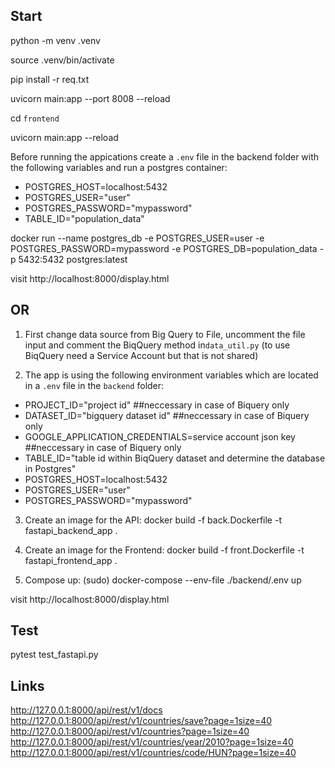 
## Start

python -m venv .venv

source .venv/bin/activate

pip install -r req.txt

uvicorn main:app --port 8008 --reload

cd `frontend`

uvicorn main:app --reload


Before running the appications create a `.env` file in the backend folder with the following variables and run a postgres container:

- POSTGRES_HOST=localhost:5432
- POSTGRES_USER="user"
- POSTGRES_PASSWORD="mypassword"
- TABLE_ID="population_data"

docker run --name postgres_db -e POSTGRES_USER=user -e POSTGRES_PASSWORD=mypassword -e POSTGRES_DB=population_data -p  5432:5432 postgres:latest

visit http://localhost:8000/display.html

## OR

1.  First change data source from Big Query to File, uncomment the file input and comment the BiqQuery method in`data_util.py` (to use BiqQuery need a Service Account but that is not shared)

2. The app is using the following environment variables which are located in a `.env` file in the `backend` folder:

- PROJECT_ID="project id"                                           ##neccessary in case of Biquery only
- DATASET_ID="bigquery dataset id"                                  ##neccessary in case of Biquery only
- GOOGLE_APPLICATION_CREDENTIALS=service account json key           ##neccessary in case of Biquery only
- TABLE_ID="table id within BiqQuery dataset and determine the database in Postgres"
- POSTGRES_HOST=localhost:5432
- POSTGRES_USER="user"
- POSTGRES_PASSWORD="mypassword"

3. Create an image for the API: 
docker build -f back.Dockerfile -t fastapi_backend_app .

4. Create an image for the Frontend: 
docker build -f front.Dockerfile -t fastapi_frontend_app .

5. Compose up: 
(sudo) docker-compose --env-file ./backend/.env up

visit http://localhost:8000/display.html

## Test

pytest test_fastapi.py   

## Links

http://127.0.0.1:8000/api/rest/v1/docs
http://127.0.0.1:8000/api/rest/v1/countries/save?page=1size=40
http://127.0.0.1:8000/api/rest/v1/countries?page=1size=40
http://127.0.0.1:8000/api/rest/v1/countries/year/2010?page=1size=40
http://127.0.0.1:8000/api/rest/v1/countries/code/HUN?page=1size=40

